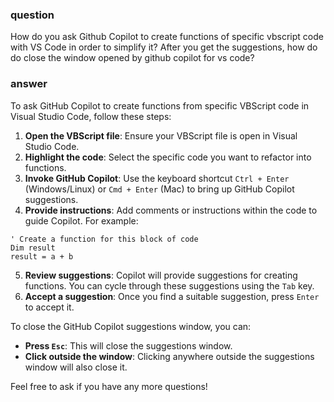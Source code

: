 ### question

How do you ask Github Copilot to create functions of specific vbscript code with VS Code in order to simplify it? After you get the suggestions, how do do close the window opened by github copilot for vs code?

### answer

To ask GitHub Copilot to create functions from specific VBScript code in Visual Studio Code, follow these steps:

1. **Open the VBScript file**: Ensure your VBScript file is open in Visual Studio Code.
2. **Highlight the code**: Select the specific code you want to refactor into functions.
3. **Invoke GitHub Copilot**: Use the keyboard shortcut `Ctrl + Enter` (Windows/Linux) or `Cmd + Enter` (Mac) to bring up GitHub Copilot suggestions.
4. **Provide instructions**: Add comments or instructions within the code to guide Copilot. For example:

```vbscript
' Create a function for this block of code
Dim result
result = a + b
```

5. **Review suggestions**: Copilot will provide suggestions for creating functions. You can cycle through these suggestions using the `Tab` key.
6. **Accept a suggestion**: Once you find a suitable suggestion, press `Enter` to accept it.

To close the GitHub Copilot suggestions window, you can:

- **Press `Esc`**: This will close the suggestions window.
- **Click outside the window**: Clicking anywhere outside the suggestions window will also close it.

Feel free to ask if you have any more questions!
